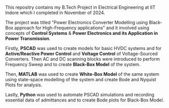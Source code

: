 This repositry contains my B.Tech Project in Electrical Engineering at IIT Indore which I completed in November of 2024. 

The project was titled "Power Electronics Converter Modelling using Black-Box approach for High-Frequency applications" and it involved using concepts of 
**Control Systems** & **Power Electronics and its Application in Power Transmission**.

Firstly, **PSCAD** was used to create models for basic HVDC systems and for **Active/Reactive Power Control** and **Voltage Control** 
of Voltage-Sourced Converters. Then AC and DC scanning blocks were introduced to perform Frequency Sweep and to create **Black-Box Model** of the system.

Then, **MATLAB** was used to create **White-Box Model** of the same system using state-space modelling of the system and create Bode and Nyquist Plots for analysis.

Lastly, **Python** was used to automate PSCAD simulations and recording essential data of admittances and to create Bode plots for Black-Box Model. 
